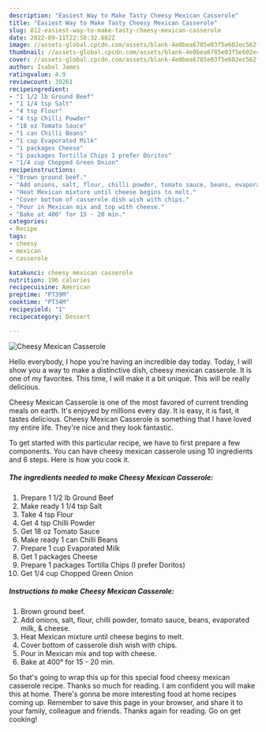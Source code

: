 ```yaml
---
description: "Easiest Way to Make Tasty Cheesy Mexican Casserole"
title: "Easiest Way to Make Tasty Cheesy Mexican Casserole"
slug: 812-easiest-way-to-make-tasty-cheesy-mexican-casserole
date: 2022-09-11T22:58:32.682Z
image: //assets-global.cpcdn.com/assets/blank-4e0bea6785e03f5e602ec562f230caae08da540cada707380b4fe1bbebba43da.png
thumbnail: //assets-global.cpcdn.com/assets/blank-4e0bea6785e03f5e602ec562f230caae08da540cada707380b4fe1bbebba43da.png
cover: //assets-global.cpcdn.com/assets/blank-4e0bea6785e03f5e602ec562f230caae08da540cada707380b4fe1bbebba43da.png
author: Isabel James
ratingvalue: 4.9
reviewcount: 39261
recipeingredient:
- "1 1/2 lb Ground Beef"
- "1 1/4 tsp Salt"
- "4 tsp Flour"
- "4 tsp Chilli Powder"
- "18 oz Tomato Sauce"
- "1 can Chilli Beans"
- "1 cup Evaporated Milk"
- "1 packages Cheese"
- "1 packages Tortilla Chips I prefer Doritos"
- "1/4 cup Chopped Green Onion"
recipeinstructions:
- "Brown ground beef."
- "Add onions, salt, flour, chilli powder, tomato sauce, beans, evaporated milk, &amp; cheese."
- "Heat Mexican mixture until cheese begins to melt."
- "Cover bottom of casserole dish wish with chips."
- "Pour in Mexican mix and top with cheese."
- "Bake at 400° for 15 - 20 min."
categories:
- Recipe
tags:
- cheesy
- mexican
- casserole

katakunci: cheesy mexican casserole 
nutrition: 196 calories
recipecuisine: American
preptime: "PT39M"
cooktime: "PT34M"
recipeyield: "1"
recipecategory: Dessert

---
```



![Cheesy Mexican Casserole](//assets-global.cpcdn.com/assets/blank-4e0bea6785e03f5e602ec562f230caae08da540cada707380b4fe1bbebba43da.png)

Hello everybody, I hope you're having an incredible day today. Today, I will show you a way to make a distinctive dish, cheesy mexican casserole. It is one of my favorites. This time, I will make it a bit unique. This will be really delicious.

Cheesy Mexican Casserole is one of the most favored of current trending meals on earth. It's enjoyed by millions every day. It is easy, it is fast, it tastes delicious. Cheesy Mexican Casserole is something that I have loved my entire life. They're nice and they look fantastic.




To get started with this particular recipe, we have to first prepare a few components. You can have cheesy mexican casserole using 10 ingredients and 6 steps. Here is how you cook it.

<!--inarticleads1-->

##### The ingredients needed to make Cheesy Mexican Casserole:

1. Prepare 1 1/2 lb Ground Beef
1. Make ready 1 1/4 tsp Salt
1. Take 4 tsp Flour
1. Get 4 tsp Chilli Powder
1. Get 18 oz Tomato Sauce
1. Make ready 1 can Chilli Beans
1. Prepare 1 cup Evaporated Milk
1. Get 1 packages Cheese
1. Prepare 1 packages Tortilla Chips (I prefer Doritos)
1. Get 1/4 cup Chopped Green Onion




<!--inarticleads2-->

##### Instructions to make Cheesy Mexican Casserole:

1. Brown ground beef.
1. Add onions, salt, flour, chilli powder, tomato sauce, beans, evaporated milk, &amp; cheese.
1. Heat Mexican mixture until cheese begins to melt.
1. Cover bottom of casserole dish wish with chips.
1. Pour in Mexican mix and top with cheese.
1. Bake at 400° for 15 - 20 min.




So that's going to wrap this up for this special food cheesy mexican casserole recipe. Thanks so much for reading. I am confident you will make this at home. There's gonna be more interesting food at home recipes coming up. Remember to save this page in your browser, and share it to your family, colleague and friends. Thanks again for reading. Go on get cooking!
